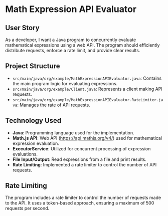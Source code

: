 # Math Expression API Evaluator

## User Story

As a developer, I want a Java program to concurrently evaluate mathematical expressions using a web API. The program should efficiently distribute requests, enforce a rate limit, and provide clear results.

## Project Structure

- `src/main/java/org/example/MathExpressionAPIEvaluator.java`: Contains the main program logic for evaluating expressions.
- `src/main/java/org/example/Client.java`: Represents a client making API requests.
- `src/main/java/org/example/MathExpressionAPIEvaluator.RateLimiter.java`: Manages the rate of API requests.

## Technology Used

- **Java**: Programming language used for the implementation.
- **Math.js API**: Web API (https://api.mathjs.org/v4/) used for mathematical expression evaluation.
- **ExecutorService**: Utilized for concurrent processing of expression evaluations.
- **File Input/Output**: Read expressions from a file and print results.
- **Rate Limiting**: Implemented a rate limiter to control the number of API requests.

## Rate Limiting

The program includes a rate limiter to control the number of requests made to the API. It uses a token-based approach, ensuring a maximum of 500 requests per second.
